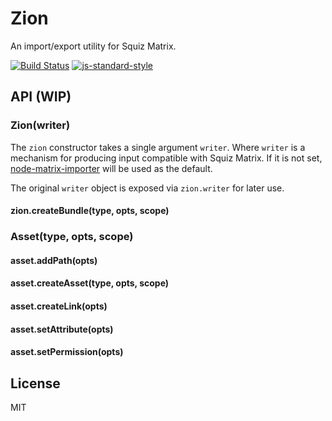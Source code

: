 # Zion

An import/export utility for Squiz Matrix.

[![Build Status](https://travis-ci.org/joshgillies/zion.svg)](https://travis-ci.org/joshgillies/zi)
[![js-standard-style](https://img.shields.io/badge/code%20style-standard-brightgreen.svg?style=flat)](https://github.com/feross/standard)

## API (WIP)

### Zion(writer)

The `zion` constructor takes a single argument `writer`.
Where `writer` is a mechanism for producing input compatible with Squiz Matrix.
If it is not set, [node-matrix-importer] will be used as the default.

The original `writer` object is exposed via `zion.writer` for later use.

[node-matrix-importer]: https://github.com/joshgillies/node-matrix-importer

#### zion.createBundle(type, opts, scope)

### Asset(type, opts, scope)

#### asset.addPath(opts)

#### asset.createAsset(type, opts, scope)

#### asset.createLink(opts)

#### asset.setAttribute(opts)

#### asset.setPermission(opts)

## License

MIT
